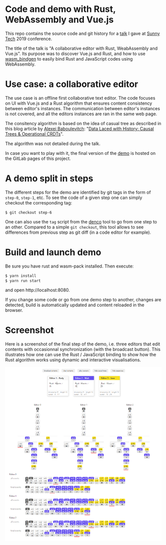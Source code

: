 # Code and demo with Rust, WebAssembly and Vue.js

This repo contains the source code and git history for a
[talk](https://sunny-tech.io/schedule/2019-06-28?sessionId=61) I gave at [Sunny
Tech](https://sunny-tech.io/) 2019 conference.

The title of the talk is "A collaborative editor with Rust, WeabAssembly and
Vue.js". Its purpose was to discover Vue.js and Rust, and how to use
[wasm_bindgen](https://github.com/rustwasm/wasm-bindgen) to easily bind Rust and
JavaScript codes using WebAssembly.


# Use case: a collaborative editor

The use case is an offline first collaborative text editor. The code focuses on
UI with Vue.js and a Rust algorithm that ensures content consistency between
editor's instances. The communication between editor's instances is not covered,
and all the editors instances are ran in the same web page.

The consitency algorithm is based on the idea of casual tree as described in this blog
article by [Alexei Baboulevitch](https://twitter.com/archagon): "[Data Laced
with History: Causal Trees & Operational
CRDTs](http://archagon.net/blog/2018/03/24/data-laced-with-history/)".

The algorithm was not detailed during the talk.

In case you want to play with it, the final version of the
[demo](https://ogadaki.gitlab.io/sunnytech-2019-wuer) is hosted on the GitLab
pages of this project.

# A demo split in steps

The different steps for the demo are identified by git tags in the form of
`step-0`, `step-1`, etc. To see the code of a given step one can simply checkout
the corresponding tag:

    $ git checkout step-6

One can also use the `tag` script from the
[denco](https://gitlab.com/ogadaki/denco) tool to go from one step to an other.
Compared to a simple `git checkout`, this tool allows to see differences from
previous step as git diff (in a code editor for example).


# Build and launch demo

Be sure you have rust and wasm-pack installed. Then execute:

    $ yarn install
    $ yarn run start

and open http://localhost:8080.

If you change some code or go from one demo step to another, changes are
detected, build is automatically updated and content reloaded in the browser.


# Screenshot

Here is a screenshot of the final step of the demo, i.e. three editors that edit
contents with occasionnal synchronization (with the broadcast button). This
illustrates how one can use the Rust / JavaScript binding to show how the Rust
algorithm works using dynamic and interactive visualisations.

![demo screenchot](images/wuer_screenshot.png)
